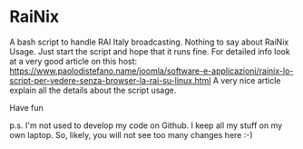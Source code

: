 # RaiNix
A bash script to handle RAI Italy broadcasting.
Nothing to say about RaiNix Usage.
Just start the script and hope that it runs fine.
For detailed info look at a very good article on this host: 
https://www.paolodistefano.name/joomla/software-e-applicazioni/rainix-lo-script-per-vedere-senza-browser-la-rai-su-linux.html
A very nice article explain all the details about the script usage.

Have fun

p.s. I'm not used to develop my code on Github. I keep all my stuff on my own laptop.
So, likely, you will not see too many changes here :-)
